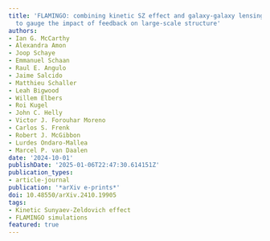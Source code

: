 ```yaml
---
title: 'FLAMINGO: combining kinetic SZ effect and galaxy-galaxy lensing measurements
  to gauge the impact of feedback on large-scale structure'
authors:
- Ian G. McCarthy
- Alexandra Amon
- Joop Schaye
- Emmanuel Schaan
- Raul E. Angulo
- Jaime Salcido
- Matthieu Schaller
- Leah Bigwood
- Willem Elbers
- Roi Kugel
- John C. Helly
- Victor J. Forouhar Moreno
- Carlos S. Frenk
- Robert J. McGibbon
- Lurdes Ondaro-Mallea
- Marcel P. van Daalen
date: '2024-10-01'
publishDate: '2025-01-06T22:47:30.614151Z'
publication_types:
- article-journal
publication: '*arXiv e-prints*'
doi: 10.48550/arXiv.2410.19905
tags:
- Kinetic Sunyaev-Zeldovich effect
- FLAMINGO simulations
featured: true
---
```

